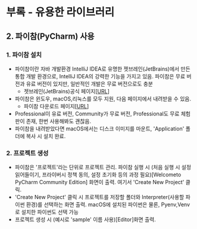 # 부록 - 유용한 라이브러리
## 2. 파이참(PyCharm) 사용
### 1. 파이참 설치
- 파이참이란 자바 개발환경 IntelliJ IDEA로 유명한 젯브레인(JetBrains)에서 만든 통합 개발 환경으로, IntelliJ IDEA의 강력한 기능을 가지고 있음. 파이참은 무료 버전과 유료 버전이 있지만, 일반적인 개발은 무료 버전으로도 충분
  - 젯브레인(JetBrains)공식 페이지[[URL](https://www.jetbrains.com/)]
- 파이참은 윈도우, macOS,리눅스를 모두 지원, 다음 페이지에서 내려받을 수 있음.
  - 파이참 다운로드 페이지[[URL](https://www.jetbrains.com/pycharm/download)]
- Professional이 유료 버전, Community가 무료 버전, Professional도 무료 체험판이 존재, 한번 사용해봐도 괜찮음.
- 파이참을 내려받았다면 macOS에서는 디스크 이미지를 마운트, 'Application' 폴더에 복사 시 설치 완료.
### 2. 프로젝트 생성
  - 파이참은 '프로젝트'라는 단위로 프로젝트 관리. 파이참 실행 시 (처음 실행 시 설정 읽어들이기, 프라이버시 정책 동의, 설정 초기화 등의 과정 필요)[Welcometo PyCharm Community Edition] 화면이 출력. 여기서 'Create New Project' 클릭.
  - 'Create New Project' 클릭 시 프로젝트를 저장할 폴더와 Interpreter(사용할 파이썬 환경)를 선택하는 화면 출력. macOS에 설치된 파이썬은 물론, Pyenv,Venv로 설치한 파이썬도 선택 가능
  - 프로젝트 생성 시 (예시로 'sample' 이름 사용)[Editor]화면 출력.